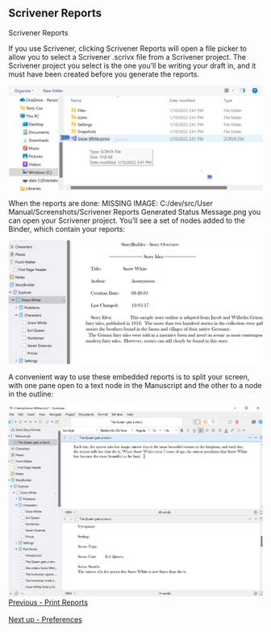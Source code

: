 ## Scrivener Reports ##
Scrivener Reports <br/>

If you use Scrivener, clicking Scrivener Reports will open a file picker to allow you to select a Scrivener .scrivx file from a Scrivener project. The Scrivener project you select is the one you’ll be writing your draft in, and it must have been created before you generate the reports. <br/>

![](Scrivener-Reports-File-Picker.png)

When the reports are done:    MISSING IMAGE: C:/dev/src/User Manual/Screenshots/Scrivener Reports Generated Status Message.png  you can open your Scrivener project. You’ll see a set of nodes added to the Binder, which contain your reports: <br/>

![](Scrivener-Binder-with-StoryCAD-Outline.png)

A convenient way to use these embedded reports is to split your screen, with one pane open to a text node in the Manuscript and the other to a node in the outline: <br/>

![](Scrivener-Split-Screen-with-StoryCAD.png)
[Previous - Print Reports](Print_Reports.md) <br/><br/>
[Next up - Preferences](Preferences.md)
